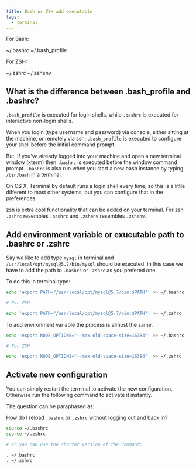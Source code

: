 ```yaml
---
title: Bash or ZSH add executable
tags:
  - terminal
---
```


For Bash:

~/.bashrc
~/.bash_profile

For ZSH:

~/.zshrc
~/.zshenv


## What is the difference between .bash_profile and .bashrc?

`.bash_profile` is executed for login shells, while `.bashrc` is executed for interactive non-login shells.

When you login (type username and password) via console, either sitting at the machine, or remotely via ssh: `.bash_profile` is executed to configure your shell before the initial command prompt.

But, if you’ve already logged into your machine and open a new terminal window (xterm) then `.bashrc` is executed before the window command prompt. `.bashrc` is also run when you start a new bash instance by typing `/bin/bash` in a terminal.

On OS X, Terminal by default runs a login shell every time, so this is a little different to most other systems, but you can configure that in the preferences.

zsh is extra cool functionality that can be added on your terminal. For zsh `.zshrc` resembles `.bashrc` and `.zshenv` resembles `.zshenv`.


## Add environment variable or exucutable path to .bashrc or .zshrc

Say we like to add type `mysql` in terminal and `/usr/local/opt/mysql@5.7/bin/mysql` should be executed. In this case we have to add the path to `.bashrc` or `.zshrc` as you prefered one.


To do this in terminal type:

```bash
echo 'export PATH="/usr/local/opt/mysql@5.7/bin:$PATH"' >> ~/.bashrc

# For ZSH

echo 'export PATH="/usr/local/opt/mysql@5.7/bin:$PATH"' >> ~/.zshrc
```

To add environment variable the process is almost the same.

```bash
echo 'export NODE_OPTIONS="--max-old-space-size=16384"' >> ~/.bashrc

# For ZSH

echo 'export NODE_OPTIONS="--max-old-space-size=16384"' >> ~/.zshrc
```

## Activate new configuration

You can simply restart the terminal to activate the new configuration. Otherwise run the following command to activate it instantly.

The question can be paraphased as: 

How do I reload `.bashrc` or `.zshrc` without logging out and back in?

```bash
source ~/.bashrc
source ~/.zshrc

# or you can use the shorter version of the command:

. ~/.bashrc
. ~/.zshrc
```